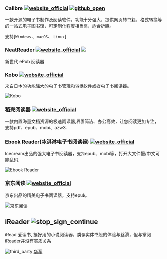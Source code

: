 ### Calibre [![website_official](https://gitbook07.oss-cn-hangzhou.aliyuncs.com/website_official.svg)](http://calibre-ebook.com/) [![github_open](https://gitbook07.oss-cn-hangzhou.aliyuncs.com/github_open.svg)]( https://github.com/kovidgoyal/calibre)

一款开源的电子书制作及阅读软件，功能十分强大，提供网页转书籍，格式转换等的一站式电子图书馆，可定制化程度相当高，适合折腾。

支持[`Windows` 、`macOS`、 `Linux`]

### NeatReader [![website_official](https://gitbook07.oss-cn-hangzhou.aliyuncs.com/website_official.svg)](https://www.kobo.com) ![](https://gitbook07.oss-cn-hangzhou.aliyuncs.com/money_pay.svg)

新世代 ePub 阅读器

### Kobo [![website_official](https://gitbook07.oss-cn-hangzhou.aliyuncs.com/website_official.svg)](https://www.kobo.com)

来自日本的功能强大的电子书管理和转换软件或者电子书阅读器。

![Kobo](https://cdn.jsdelivr.net/gh/joaxin/PinsfloraApps/assets/z-study-read-book-kobo.jpg)

### 稻壳阅读器 [![website_official](https://gitbook07.oss-cn-hangzhou.aliyuncs.com/website_official.svg)](http://www.daokeyuedu.com/)

一款内置海量文档资源的极速阅读器,界面简洁、办公高效，让您阅读更加专注，支持pdf、epub、mobi、azw3.

### Ebook Reader(冰淇淋电子书阅读器)  [![website_official](https://gitbook07.oss-cn-hangzhou.aliyuncs.com/website_official.svg)](https://icecreamapps.com/Download-Ebook-Reader/)

Icecream出品的强大电子书阅读器，支持epub、mobi等，打开大文件慢/中文可能乱码.

![Ebook Reader](https://cdn.jsdelivr.net/gh/joaxin/PinsfloraApps/assets/z-study-read-book-ebook-reader.jpg)

### 京东阅读 [![website_official](https://gitbook07.oss-cn-hangzhou.aliyuncs.com/website_official.svg)](https://cread.jd.com/custom/custom_pcDownload.action)

京东出品的精美电子书阅读器，支持epub。

![京东阅读](https://cdn.jsdelivr.net/gh/joaxin/PinsfloraApps/assets/z-study-read-book-jdreader.jpg)

## iReader ![stop_sign_continue](https://gitbook07.oss-cn-hangzhou.aliyuncs.com/stop_sign_continue_Q.svg)

iRead 爱读书, 挺好用的小说阅读器，类似实体书般的体验与丝滑，但与掌阅iReader并没有实质关系

![third_party](https://gitbook07.oss-cn-hangzhou.aliyuncs.com/third_party.svg) [华军](http://soft.onlinedown.net/soft/73391.htm)